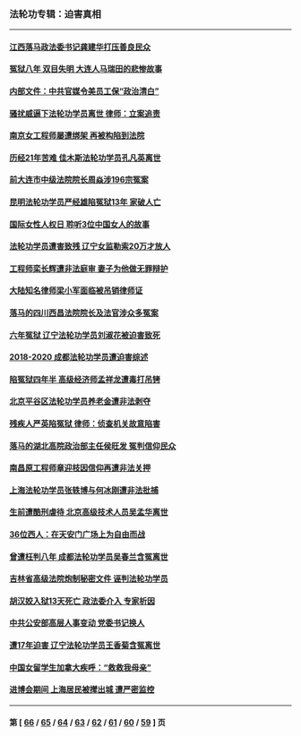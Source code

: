 ### 法轮功专辑：迫害真相
---
#### [江西落马政法委书记龚建华打压善良民众](../../pages/nf4379/n13412606.md?12040430) 
#### [冤狱八年 双目失明 大连人马瑞田的悲惨故事](../../pages/nf4379/n13413203.md?12040430) 
#### [内部文件：中共官媒令美员工保“政治清白”](../../pages/nf4379/n13413559.md?12040430) 
#### [骚扰威逼下法轮功学员离世 律师：立案追责](../../pages/nf4379/n13411227.md?12040430) 
#### [南京女工程师屡遭绑架 再被构陷到法院](../../pages/nf4379/n13410744.md?12040430) 
#### [历经21年苦难 佳木斯法轮功学员孔凡英离世](../../pages/nf4379/n13410256.md?12040430) 
#### [前大连市中级法院院长周焱涉196宗冤案](../../pages/nf4379/n13408040.md?12040430) 
#### [昆明法轮功学员严经雄陷冤狱13年 家破人亡](../../pages/nf4379/n13408438.md?12040430) 
#### [国际女性人权日 聆听3位中国女人的故事](../../pages/nf4379/n13406864.md?12040430) 
#### [法轮功学员遭害致残 辽宁女监勒索20万才放人](../../pages/nf4379/n13406210.md?12040430) 
#### [工程师栾长辉遭非法庭审 妻子为他做无罪辩护](../../pages/nf4379/n13405677.md?12040430) 
#### [大陆知名律师梁小军面临被吊销律师证](../../pages/nf4379/n13404552.md?12040430) 
#### [落马的四川西昌法院院长及法官涉众多冤案](../../pages/nf4379/n13400861.md?12040430) 
#### [六年冤狱 辽宁法轮功学员刘淑花被迫害致死](../../pages/nf4379/n13403835.md?12040430) 
#### [2018-2020 成都法轮功学员遭迫害综述](../../pages/nf4379/n13398532.md?12040430) 
#### [陷冤狱四年半 高级经济师孟祥龙遭毒打吊铐](../../pages/nf4379/n13400275.md?12040430) 
#### [北京平谷区法轮功学员养老金遭非法剥夺](../../pages/nf4379/n13397851.md?12040430) 
#### [残疾人严英陷冤狱 律师：侦查机关故意陷害](../../pages/nf4379/n13396140.md?12040430) 
#### [落马的湖北高院政治部主任侯旺发 冤判信仰民众](../../pages/nf4379/n13393338.md?12040430) 
#### [南昌原工程师章迎枝因信仰再遭非法关押](../../pages/nf4379/n13391753.md?12040430) 
#### [上海法轮功学员张轶博与何冰刚遭非法批捕](../../pages/nf4379/n13386352.md?12040430) 
#### [生前遭酷刑虐待 北京高级技术人员吴孟华离世](../../pages/nf4379/n13389366.md?12040430) 
#### [36位西人：在天安门广场上为自由而战](../../pages/nf4379/n13390029.md?12040430) 
#### [曾遭枉判八年 成都法轮功学员吴春兰含冤离世](../../pages/nf4379/n13389091.md?12040430) 
#### [吉林省高级法院炮制秘密文件 诬判法轮功学员](../../pages/nf4379/n13386693.md?12040430) 
#### [胡汉姣入狱13天死亡 政法委介入 专家析因](../../pages/nf4379/n13388004.md?12040430) 
#### [中共公安部高层人事变动 党委书记换人](../../pages/nf4379/n13387129.md?12040430) 
#### [遭17年迫害 辽宁法轮功学员王香菊含冤离世](../../pages/nf4379/n13384484.md?12040430) 
#### [中国女留学生加拿大疾呼：“救救我母亲”](../../pages/nf4379/n13385264.md?12040430) 
#### [进博会期间 上海居民被撵出城 遭严密监控](../../pages/nf4379/n13385048.md?12040430) 

---
#### 第 [ [66](./66.md?12040430) / [65](./65.md?12040430) / [64](./64.md?12040430) / [63](./63.md?12040430) / [62](./62.md?12040430) / [61](./61.md?12040430) / [60](./60.md?12040430) / [59](./59.md?12040430) ] 页
